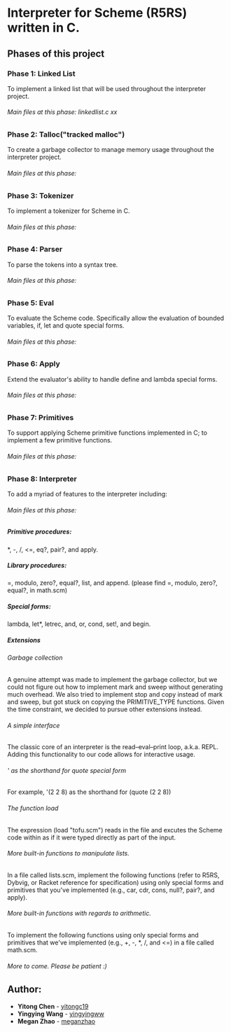 # Interpreter for Scheme (R5RS) written in C.

## Phases of this project
### Phase 1: Linked List
To implement a linked list that will be used throughout the interpreter project.
###### Main files at this phase: linkedlist.c xx

### Phase 2: Talloc("tracked malloc")
To create a garbage collector to manage memory usage throughout the interpreter project.
###### Main files at this phase:

### Phase 3: Tokenizer
To implement a tokenizer for Scheme in C.
###### Main files at this phase:

### Phase 4: Parser
To parse the tokens into a syntax tree.
###### Main files at this phase:

### Phase 5: Eval
To evaluate the Scheme code. Specifically allow the evaluation of
bounded variables, if, let and quote special forms.
###### Main files at this phase:

### Phase 6: Apply
Extend the evaluator's ability to handle define and lambda special forms.
###### Main files at this phase:

### Phase 7: Primitives
To support applying Scheme primitive functions implemented in C; to implement a few primitive functions.
###### Main files at this phase:

### Phase 8: Interpreter
To add a myriad of features to the interpreter including:
###### Main files at this phase:

##### Primitive procedures:
*, -, /, <=, eq?, pair?, and apply.
##### Library procedures:
=, modulo, zero?, equal?, list, and append.
(please find =, modulo, zero?, equal?, in math.scm)

##### Special forms: 
lambda, let*, letrec, and, or, cond, set!, and begin.
##### Extensions 
###### Garbage collection
A genuine attempt was made to implement the garbage collector, but we could not figure out how to implement mark and sweep without generating much overhead. We also tried to implement stop and copy instead of mark and sweep, but got stuck on copying the PRIMITIVE_TYPE functions. Given the time constraint, we decided to pursue other extensions instead. 
###### A simple interface
The classic core of an interpreter is the read–eval–print loop, a.k.a. REPL. Adding this functionality to our code allows for interactive usage.
###### ' as the shorthand for quote special form
For example, '(2 2 8) as the shorthand for (quote (2 2 8))
###### The function load
The expression (load "tofu.scm") reads in the file and excutes the Scheme code within as if it were typed directly as part of the input.
###### More built-in functions to manipulate lists.
In a file called lists.scm, implement the following functions (refer to R5RS, Dybvig, or Racket reference for specification) using only special forms and primitives that you've implemented (e.g., car, cdr, cons, null?, pair?, and apply).
###### More built-in functions with regards to arithmetic.
To implement the following functions using only special forms and primitives that we've implemented (e.g., +, -, *, /, and <=) in a file called math.scm.
###### More to come. Please be patient :)




## Author: 
* **Yitong Chen** - [yitongc19](https://github.com/yitongc19)
* **Yingying Wang** - [yingyingww](https://github.com/yingyingww)
* **Megan Zhao** - [meganzhao](https://github.com/meganzhao)
